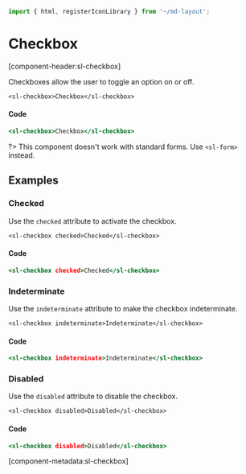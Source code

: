 ```js script
import { html, registerIconLibrary } from '~/md-layout';
```

# Checkbox

[component-header:sl-checkbox]

Checkboxes allow the user to toggle an option on or off.


```html:html
<sl-checkbox>Checkbox</sl-checkbox>
```

#### Code

```htm
<sl-checkbox>Checkbox</sl-checkbox>
```

?> This component doesn't work with standard forms. Use `<sl-form>` instead.

## Examples

### Checked

Use the `checked` attribute to activate the checkbox.


```html:html
<sl-checkbox checked>Checked</sl-checkbox>
```

#### Code

```htm
<sl-checkbox checked>Checked</sl-checkbox>
```

### Indeterminate

Use the `indeterminate` attribute to make the checkbox indeterminate.


```html:html
<sl-checkbox indeterminate>Indeterminate</sl-checkbox>
```

#### Code

```htm
<sl-checkbox indeterminate>Indeterminate</sl-checkbox>
```

### Disabled

Use the `disabled` attribute to disable the checkbox.


```html:html
<sl-checkbox disabled>Disabled</sl-checkbox>
```

#### Code

```htm
<sl-checkbox disabled>Disabled</sl-checkbox>
```

[component-metadata:sl-checkbox]

